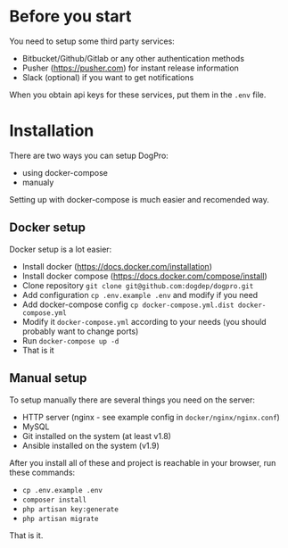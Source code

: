 # Before you start

You need to setup some third party services:
 - Bitbucket/Github/Gitlab or any other authentication methods
 - Pusher (https://pusher.com) for instant release information
 - Slack (optional) if you want to get notifications
 
When you obtain api keys for these services, put them in the `.env` file.

# Installation

There are two ways you can setup DogPro:
 - using docker-compose
 - manualy
 
Setting up with docker-compose is much easier and recomended way.
 
## Docker setup

Docker setup is a lot easier:
  - Install docker (https://docs.docker.com/installation)
  - Install docker compose (https://docs.docker.com/compose/install)
  - Clone repository `git clone git@github.com:dogdep/dogpro.git`
  - Add configuration `cp .env.example .env` and modify if you need
  - Add docker-compose config `cp docker-compose.yml.dist docker-compose.yml`
  - Modify it `docker-compose.yml` according to your needs (you should probably want to change ports)
  - Run `docker-compose up -d`
  - That is it
  
## Manual setup

To setup manually there are several things you need on the server:
  - HTTP server (nginx - see example config in `docker/nginx/nginx.conf`) 
  - MySQL
  - Git installed on the system (at least v1.8)
  - Ansible installed on the system (v1.9)
  
After you install all of these and project is reachable in your browser, run these commands:
  - `cp .env.example .env`
  - `composer install`  
  - `php artisan key:generate`
  - `php artisan migrate`
  
That is it.
  
